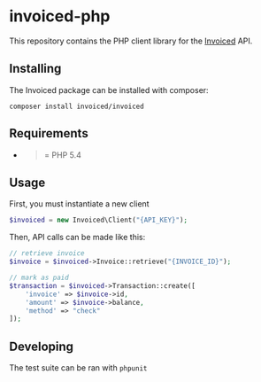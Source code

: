 invoiced-php
========

This repository contains the PHP client library for the [Invoiced](https://invoiced.com) API.

## Installing

The Invoiced package can be installed with composer:

```
composer install invoiced/invoiced
```

## Requirements

- >= PHP 5.4

## Usage

First, you must instantiate a new client

```php
$invoiced = new Invoiced\Client("{API_KEY}");
```

Then, API calls can be made like this:
```php
// retrieve invoice
$invoice = $invoiced->Invoice::retrieve("{INVOICE_ID}");

// mark as paid
$transaction = $invoiced->Transaction::create([
    'invoice' => $invoice->id,
    'amount' => $invoice->balance,
    'method' => "check"
]);
```

## Developing

The test suite can be ran with `phpunit`